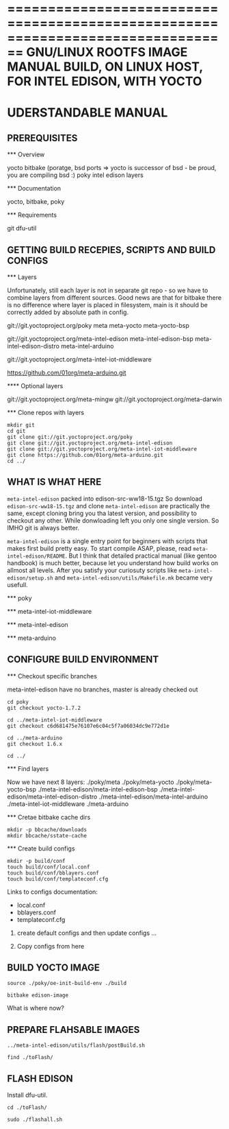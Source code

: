 
================================================================================
GNU/LINUX ROOTFS IMAGE MANUAL BUILD, ON LINUX HOST, FOR INTEL EDISON, WITH YOCTO
================================================================================
UDERSTANDABLE MANUAL
====================


PREREQUISITES
-------------

*** Overview

yocto
bitbake (poratge, bsd ports => yocto is successor of bsd - be proud, you are compiling bsd :)
poky
intel edison layers

*** Documentation

yocto, bitbake, poky

*** Requirements

git
dfu-util


GETTING BUILD RECEPIES, SCRIPTS AND BUILD CONFIGS
-------------------------------------------------

*** Layers

Unfortunately, still each layer is not in separate git repo - so 
we have to combine layers from different sources.
Good news are that for bitbake there is no difference where layer is
placed in filesystem, main is it should be correctly added 
by absolute path in config.

git://git.yoctoproject.org/poky
  meta
  meta-yocto
  meta-yocto-bsp

git://git.yoctoproject.org/meta-intel-edison
  meta-intel-edison-bsp
  meta-intel-edison-distro
  meta-intel-arduino

git://git.yoctoproject.org/meta-intel-iot-middleware

https://github.com/01org/meta-arduino.git

**** Optional layers

git://git.yoctoproject.org/meta-mingw
git://git.yoctoproject.org/meta-darwin

*** Clone repos with layers

	mkdir git
	cd git
	git clone git://git.yoctoproject.org/poky
	git clone git://git.yoctoproject.org/meta-intel-edison
	git clone git://git.yoctoproject.org/meta-intel-iot-middleware
	git clone https://github.com/01org/meta-arduino.git
	cd ../


WHAT IS WHAT HERE
-----------------

`meta-intel-edison` packed into edison-src-ww18-15.tgz
So download `edison-src-ww18-15.tgz` and clone `meta-intel-edison`
are practically the same, except cloning bring you tha latest version,
and possibility to checkout any other.
While donwloading left you only one single version.
So IMHO git is always better.

`meta-intel-edison` is a single entry point for beginners 
with scripts that makes first build pretty easy.
To start compile ASAP, please, read `meta-intel-edison/README`.
But I think that detailed practical manual (like gentoo handbook)
is much better, because let you understand 
how build works on allmost all levels.
After you satisfy your curiosuty scripts
like `meta-intel-edison/setup.sh` and
`meta-intel-edison/utils/Makefile.mk` became very usefull.

*** poky

*** meta-intel-iot-middleware

*** meta-intel-edison

*** meta-arduino


CONFIGURE BUILD ENVIRONMENT
---------------------------

*** Checkout specific branches

meta-intel-edison have no branches, master is already checked out

	cd poky
	git checkout yocto-1.7.2

	cd ../meta-intel-iot-middleware
	git checkout c6d681475e76107e6c04c5f7a06034dc9e772d1e

	cd ../meta-arduino
	git checkout 1.6.x

	cd ../

*** Find layers

Now we have next 8 layers:
./poky/meta
./poky/meta-yocto
./poky/meta-yocto-bsp
./meta-intel-edison/meta-intel-edison-bsp
./meta-intel-edison/meta-intel-edison-distro
./meta-intel-edison/meta-intel-arduino
./meta-intel-iot-middleware
./meta-arduino

*** Cretae bitbake cache dirs

	mkdir -p bbcache/downloads
	mkdir bbcache/sstate-cache

*** Create build configs

	mkdir -p build/conf
	touch build/conf/local.conf
	touch build/conf/bblayers.conf
	touch build/conf/templateconf.cfg

Links to configs documentation:
* local.conf
* bblayers.conf
* templateconf.cfg

1. create default configs and then update configs ...

2. Copy configs from here


BUILD YOCTO IMAGE
-----------------

	source ./poky/oe-init-build-env ./build

	bitbake edison-image

What is where now?


PREPARE FLAHSABLE IMAGES
------------------------

	../meta-intel-edison/utils/flash/postBuild.sh

	find ./toFlash/

FLASH EDISON
------------

Install dfu-util.

	cd ./toFlash/

	sudo ./flashall.sh






























